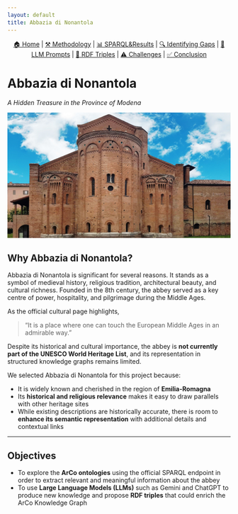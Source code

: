 ```yaml
---
layout: default
title: Abbazia di Nonantola
---
```


<div style="text-align: center; margin-bottom: 20px;">
  <a href="index.html">🏠 Home</a> |
  <a href="methodology.html">⚒️ Methodology</a> |
  <a href="sparql.html">📊 SPARQL&Results</a> |
  <a href="gaps.html">🔍 Identifying Gaps</a> |
  <a href="prompts.html">💬 LLM Prompts</a> |
  <a href="rdf.html">🔗 RDF Triples</a> |
  <a href="challenges.html">⚠️ Challenges</a> |
  <a href="conclusion.html">✅ Conclusion</a>
</div>

# Abbazia di Nonantola  
_A Hidden Treasure in the Province of Modena_

![Abbazia di Nonantola](assets/images/abbazia-di-nonantola.png)

## Why Abbazia di Nonantola?

Abbazia di Nonantola is significant for several reasons. It stands as a symbol of medieval history, religious tradition, architectural beauty, and cultural richness. Founded in the 8th century, the abbey served as a key centre of power, hospitality, and pilgrimage during the Middle Ages.

As the official cultural page highlights,  
> “It is a place where one can touch the European Middle Ages in an admirable way.”

Despite its historical and cultural importance, the abbey is **not currently part of the UNESCO World Heritage List**, and its representation in structured knowledge graphs remains limited.

We selected Abbazia di Nonantola for this project because:

- It is widely known and cherished in the region of **Emilia-Romagna**  
- Its **historical and religious relevance** makes it easy to draw parallels with other heritage sites  
- While existing descriptions are historically accurate, there is room to **enhance its semantic representation** with additional details and contextual links

---

## Objectives

- To explore the **ArCo ontologies** using the official SPARQL endpoint in order to extract relevant and meaningful information about the abbey  
- To use **Large Language Models (LLMs)** such as Gemini and ChatGPT to produce new knowledge and propose **RDF triples** that could enrich the ArCo Knowledge Graph
